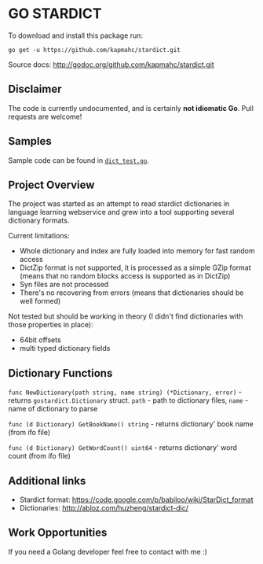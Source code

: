 GO STARDICT
=======

To download and install this package run:

`go get -u https://github.com/kapmahc/stardict.git`

Source docs: http://godoc.org/github.com/kapmahc/stardict.git

Disclaimer
---
The code is currently undocumented, and is certainly **not idiomatic Go**. Pull requests are welcome!

Samples
---
Sample code can be found in [`dict_test.go`](https://github.com/dyatlov/gostardict/tree/master/dict_test.go).

Project Overview
---
The project was started as an attempt to read stardict dictionaries in language learning webservice and grew into a tool supporting several dictionary formats.

Current limitations:

  * Whole dictionary and index are fully loaded into memory for fast random access
  * DictZip format is not supported, it is processed as a simple GZip format (means that no random blocks access is supported as in DictZip)
  * Syn files are not processed
  * There's no recovering from errors (means that dictionaries should be well formed)

Not tested but should be working in theory (I didn't find dictionaries with those properties in place):

  * 64bit offsets
  * multi typed dictionary fields


Dictionary Functions
---
`func NewDictionary(path string, name string) (*Dictionary, error)` - returns `gostardict.Dictionary` struct. `path` - path to dictionary files, `name` - name of dictionary to parse

`func (d Dictionary) GetBookName() string` - returns dictionary' book name (from ifo file)

`func (d Dictionary) GetWordCount() uint64` - returns dictionary' word count (from ifo file)

Additional links
---
  * Stardict format: https://code.google.com/p/babiloo/wiki/StarDict_format
  * Dictionaries: http://abloz.com/huzheng/stardict-dic/

Work Opportunities
---
If you need a Golang developer feel free to contact with me :)
